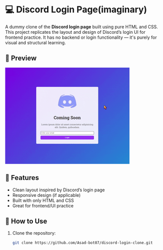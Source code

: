 # 💻 Discord Login Page(imaginary)

A dummy clone of the **Discord login page** built using pure HTML and CSS. This project replicates the layout and design of Discord’s login UI for frontend practice. It has no backend or login functionality — it's purely for visual and structural learning.

## 📸 Preview

![Discord Login Page Preview](discord.gif)  

## 🚀 Features

- Clean layout inspired by Discord’s login page  
- Responsive design (if applicable)  
- Built with only HTML and CSS  
- Great for frontend/UI practice

## 📂 How to Use

1. Clone the repository:
   ```bash
   git clone https://github.com/Asad-bot07/discord-login-clone.git
